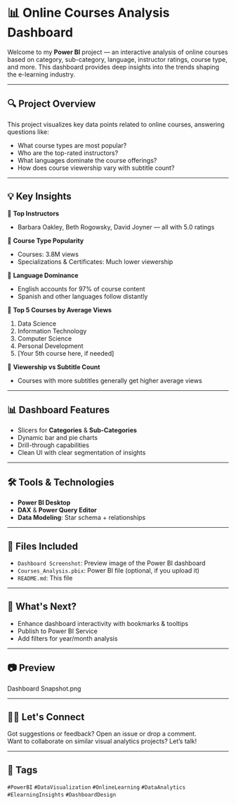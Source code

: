 # 📊 Online Courses Analysis Dashboard

Welcome to my **Power BI** project — an interactive analysis of online courses based on category, sub-category, language, instructor ratings, course type, and more. This dashboard provides deep insights into the trends shaping the e-learning industry.

---

## 🔍 Project Overview

This project visualizes key data points related to online courses, answering questions like:

- What course types are most popular?
- Who are the top-rated instructors?
- What languages dominate the course offerings?
- How does course viewership vary with subtitle count?

---

## 💡 Key Insights

📌 **Top Instructors**  
- Barbara Oakley, Beth Rogowsky, David Joyner — all with 5.0 ratings

📌 **Course Type Popularity**  
- Courses: 3.8M views  
- Specializations & Certificates: Much lower viewership

📌 **Language Dominance**  
- English accounts for 97% of course content  
- Spanish and other languages follow distantly

📌 **Top 5 Courses by Average Views**  
1. Data Science  
2. Information Technology  
3. Computer Science  
4. Personal Development  
5. [Your 5th course here, if needed]

📌 **Viewership vs Subtitle Count**  
- Courses with more subtitles generally get higher average views

---

## 📊 Dashboard Features

- Slicers for **Categories** & **Sub-Categories**  
- Dynamic bar and pie charts  
- Drill-through capabilities  
- Clean UI with clear segmentation of insights

---

## 🛠️ Tools & Technologies

- **Power BI Desktop**  
- **DAX** & **Power Query Editor**  
- **Data Modeling**: Star schema + relationships

---

## 📁 Files Included

- `Dashboard Screenshot`: Preview image of the Power BI dashboard  
- `Courses_Analysis.pbix`: Power BI file (optional, if you upload it)  
- `README.md`: This file

---

## 🚀 What's Next?

- Enhance dashboard interactivity with bookmarks & tooltips  
- Publish to Power BI Service  
- Add filters for year/month analysis

---

## 📷 Preview

Dashboard Snapshot.png

---

## 🙋‍♂️ Let's Connect

Got suggestions or feedback? Open an issue or drop a comment.  
Want to collaborate on similar visual analytics projects? Let’s talk!

---

## 🔖 Tags

`#PowerBI` `#DataVisualization` `#OnlineLearning` `#DataAnalytics` `#ElearningInsights` `#DashboardDesign`
